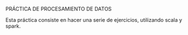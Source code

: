 PRÁCTICA DE PROCESAMIENTO DE DATOS

Esta práctica consiste en hacer una serie de ejercicios, utilizando scala y spark.

